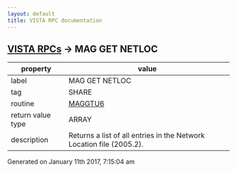 ```yaml
---
layout: default
title: VISTA RPC documentation
---
```




## [VISTA RPCs](TableOfContent.md) &#8594; MAG GET NETLOC 

 property | value 
--- | --- 
 label | MAG GET NETLOC
 tag | SHARE
 routine | [MAGGTU6](http://code.osehra.org/dox/Routine_MAGGTU6_source.html)
 return value type | ARRAY
 description | Returns a list of all entries in the Network Location file (2005.2).




 Generated on January 11th 2017, 7:15:04 am
